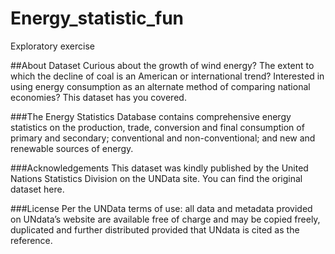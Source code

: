 # Energy_statistic_fun
Exploratory exercise 

##About Dataset
Curious about the growth of wind energy? The extent to which the decline of coal is an American or international trend? Interested in using energy consumption as an alternate method of comparing national economies? This dataset has you covered.

###The Energy Statistics Database contains comprehensive energy statistics on the production, trade, conversion and final consumption of primary and secondary; conventional and non-conventional; and new and renewable sources of energy.

###Acknowledgements
This dataset was kindly published by the United Nations Statistics Division on the UNData site. You can find the original dataset here.

###License
Per the UNData terms of use: all data and metadata provided on UNdata’s website are available free of charge and may be copied freely, duplicated and further distributed provided that UNdata is cited as the reference.
